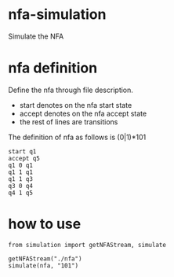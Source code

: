 # nfa-simulation
Simulate the NFA 

# nfa definition
Define the nfa through file description.

- start denotes on the nfa start state
- accept denotes on the nfa accept state
- the rest of lines are transitions

The definition of nfa as follows is (0|1)*101 
```
start q1
accept q5
q1 0 q1
q1 1 q1
q1 1 q3
q3 0 q4
q4 1 q5
```

# how to use

```
from simulation import getNFAStream, simulate

getNFAStream("./nfa")
simulate(nfa, "101")
```

